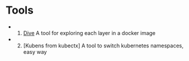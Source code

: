 # Tools

* 1. [Dive](https://github.com/wagoodman/dive) A tool for exploring each layer in a docker image
* 2. [Kubens from kubectx] A tool to switch kubernetes namespaces, easy way
